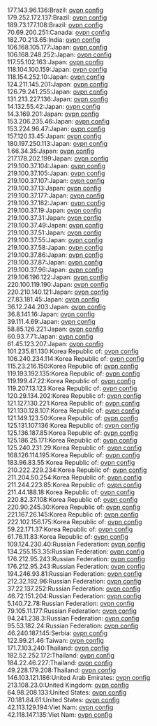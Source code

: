 177.143.96.136:Brazil: [ovpn config](vpn/177_143_96_136.ovpn)  
179.252.172.137:Brazil: [ovpn config](vpn/179_252_172_137.ovpn)  
189.73.177.108:Brazil: [ovpn config](vpn/189_73_177_108.ovpn)  
70.69.200.251:Canada: [ovpn config](vpn/70_69_200_251.ovpn)  
182.70.213.65:India: [ovpn config](vpn/182_70_213_65.ovpn)  
106.168.105.177:Japan: [ovpn config](vpn/106_168_105_177.ovpn)  
106.168.248.252:Japan: [ovpn config](vpn/106_168_248_252.ovpn)  
117.55.102.163:Japan: [ovpn config](vpn/117_55_102_163.ovpn)  
118.104.100.159:Japan: [ovpn config](vpn/118_104_100_159.ovpn)  
118.154.252.10:Japan: [ovpn config](vpn/118_154_252_10.ovpn)  
124.211.145.201:Japan: [ovpn config](vpn/124_211_145_201.ovpn)  
126.79.241.255:Japan: [ovpn config](vpn/126_79_241_255.ovpn)  
131.213.227.136:Japan: [ovpn config](vpn/131_213_227_136.ovpn)  
14.132.55.42:Japan: [ovpn config](vpn/14_132_55_42.ovpn)  
14.3.169.201:Japan: [ovpn config](vpn/14_3_169_201.ovpn)  
153.206.235.46:Japan: [ovpn config](vpn/153_206_235_46.ovpn)  
153.224.96.47:Japan: [ovpn config](vpn/153_224_96_47.ovpn)  
157.120.13.45:Japan: [ovpn config](vpn/157_120_13_45.ovpn)  
180.197.250.113:Japan: [ovpn config](vpn/180_197_250_113.ovpn)  
1.66.34.35:Japan: [ovpn config](vpn/1_66_34_35.ovpn)  
217.178.202.199:Japan: [ovpn config](vpn/217_178_202_199.ovpn)  
219.100.37.104:Japan: [ovpn config](vpn/219_100_37_104.ovpn)  
219.100.37.105:Japan: [ovpn config](vpn/219_100_37_105.ovpn)  
219.100.37.107:Japan: [ovpn config](vpn/219_100_37_107.ovpn)  
219.100.37.13:Japan: [ovpn config](vpn/219_100_37_13.ovpn)  
219.100.37.177:Japan: [ovpn config](vpn/219_100_37_177.ovpn)  
219.100.37.182:Japan: [ovpn config](vpn/219_100_37_182.ovpn)  
219.100.37.19:Japan: [ovpn config](vpn/219_100_37_19.ovpn)  
219.100.37.31:Japan: [ovpn config](vpn/219_100_37_31.ovpn)  
219.100.37.49:Japan: [ovpn config](vpn/219_100_37_49.ovpn)  
219.100.37.51:Japan: [ovpn config](vpn/219_100_37_51.ovpn)  
219.100.37.55:Japan: [ovpn config](vpn/219_100_37_55.ovpn)  
219.100.37.58:Japan: [ovpn config](vpn/219_100_37_58.ovpn)  
219.100.37.86:Japan: [ovpn config](vpn/219_100_37_86.ovpn)  
219.100.37.87:Japan: [ovpn config](vpn/219_100_37_87.ovpn)  
219.100.37.96:Japan: [ovpn config](vpn/219_100_37_96.ovpn)  
219.106.196.122:Japan: [ovpn config](vpn/219_106_196_122.ovpn)  
220.100.119.190:Japan: [ovpn config](vpn/220_100_119_190.ovpn)  
220.210.140.121:Japan: [ovpn config](vpn/220_210_140_121.ovpn)  
27.83.181.45:Japan: [ovpn config](vpn/27_83_181_45.ovpn)  
36.12.244.203:Japan: [ovpn config](vpn/36_12_244_203.ovpn)  
36.8.141.16:Japan: [ovpn config](vpn/36_8_141_16.ovpn)  
39.111.4.69:Japan: [ovpn config](vpn/39_111_4_69.ovpn)  
58.85.126.221:Japan: [ovpn config](vpn/58_85_126_221.ovpn)  
60.93.7.71:Japan: [ovpn config](vpn/60_93_7_71.ovpn)  
61.45.123.207:Japan: [ovpn config](vpn/61_45_123_207.ovpn)  
101.235.81.130:Korea Republic of: [ovpn config](vpn/101_235_81_130.ovpn)  
106.240.234.114:Korea Republic of: [ovpn config](vpn/106_240_234_114.ovpn)  
115.23.216.150:Korea Republic of: [ovpn config](vpn/115_23_216_150.ovpn)  
119.193.192.135:Korea Republic of: [ovpn config](vpn/119_193_192_135.ovpn)  
119.199.47.22:Korea Republic of: [ovpn config](vpn/119_199_47_22.ovpn)  
119.207.13.123:Korea Republic of: [ovpn config](vpn/119_207_13_123.ovpn)  
120.29.134.202:Korea Republic of: [ovpn config](vpn/120_29_134_202.ovpn)  
121.127.130.221:Korea Republic of: [ovpn config](vpn/121_127_130_221.ovpn)  
121.130.128.107:Korea Republic of: [ovpn config](vpn/121_130_128_107.ovpn)  
121.149.123.50:Korea Republic of: [ovpn config](vpn/121_149_123_50.ovpn)  
125.131.107.136:Korea Republic of: [ovpn config](vpn/125_131_107_136.ovpn)  
125.136.187.85:Korea Republic of: [ovpn config](vpn/125_136_187_85.ovpn)  
125.186.25.171:Korea Republic of: [ovpn config](vpn/125_186_25_171.ovpn)  
125.240.231.29:Korea Republic of: [ovpn config](vpn/125_240_231_29.ovpn)  
168.126.114.195:Korea Republic of: [ovpn config](vpn/168_126_114_195.ovpn)  
183.96.83.55:Korea Republic of: [ovpn config](vpn/183_96_83_55.ovpn)  
210.222.229.234:Korea Republic of: [ovpn config](vpn/210_222_229_234.ovpn)  
211.204.50.254:Korea Republic of: [ovpn config](vpn/211_204_50_254.ovpn)  
211.244.223.85:Korea Republic of: [ovpn config](vpn/211_244_223_85.ovpn)  
211.44.188.18:Korea Republic of: [ovpn config](vpn/211_44_188_18.ovpn)  
220.82.37.108:Korea Republic of: [ovpn config](vpn/220_82_37_108.ovpn)  
220.90.245.30:Korea Republic of: [ovpn config](vpn/220_90_245_30.ovpn)  
221.167.26.145:Korea Republic of: [ovpn config](vpn/221_167_26_145.ovpn)  
222.102.156.175:Korea Republic of: [ovpn config](vpn/222_102_156_175.ovpn)  
59.22.171.37:Korea Republic of: [ovpn config](vpn/59_22_171_37.ovpn)  
61.76.11.83:Korea Republic of: [ovpn config](vpn/61_76_11_83.ovpn)  
109.124.230.40:Russian Federation: [ovpn config](vpn/109_124_230_40.ovpn)  
134.255.153.35:Russian Federation: [ovpn config](vpn/134_255_153_35.ovpn)  
176.212.95.243:Russian Federation: [ovpn config](vpn/176_212_95_243.ovpn)  
176.212.95.243:Russian Federation: [ovpn config](vpn/176_212_95_243.ovpn)  
194.246.93.81:Russian Federation: [ovpn config](vpn/194_246_93_81.ovpn)  
212.32.192.96:Russian Federation: [ovpn config](vpn/212_32_192_96.ovpn)  
37.22.137.252:Russian Federation: [ovpn config](vpn/37_22_137_252.ovpn)  
46.72.151.204:Russian Federation: [ovpn config](vpn/46_72_151_204.ovpn)  
5.140.72.78:Russian Federation: [ovpn config](vpn/5_140_72_78.ovpn)  
79.105.11.177:Russian Federation: [ovpn config](vpn/79_105_11_177.ovpn)  
94.241.238.3:Russian Federation: [ovpn config](vpn/94_241_238_3.ovpn)  
95.53.182.24:Russian Federation: [ovpn config](vpn/95_53_182_24.ovpn)  
46.240.187.145:Serbia: [ovpn config](vpn/46_240_187_145.ovpn)  
122.99.21.46:Taiwan: [ovpn config](vpn/122_99_21_46.ovpn)  
171.7.103.240:Thailand: [ovpn config](vpn/171_7_103_240.ovpn)  
182.52.252.172:Thailand: [ovpn config](vpn/182_52_252_172.ovpn)  
184.22.46.227:Thailand: [ovpn config](vpn/184_22_46_227.ovpn)  
49.228.179.208:Thailand: [ovpn config](vpn/49_228_179_208.ovpn)  
146.103.121.186:United Arab Emirates: [ovpn config](vpn/146_103_121_186.ovpn)  
213.108.23.0:United Kingdom: [ovpn config](vpn/213_108_23_0.ovpn)  
64.98.208.133:United States: [ovpn config](vpn/64_98_208_133.ovpn)  
70.181.84.61:United States: [ovpn config](vpn/70_181_84_61.ovpn)  
42.113.129.194:Viet Nam: [ovpn config](vpn/42_113_129_194.ovpn)  
42.118.147.135:Viet Nam: [ovpn config](vpn/42_118_147_135.ovpn)  
